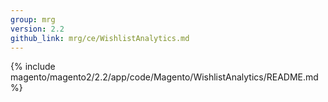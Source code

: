 ```yaml
---
group: mrg
version: 2.2
github_link: mrg/ce/WishlistAnalytics.md
---
```


{% include magento/magento2/2.2/app/code/Magento/WishlistAnalytics/README.md %}